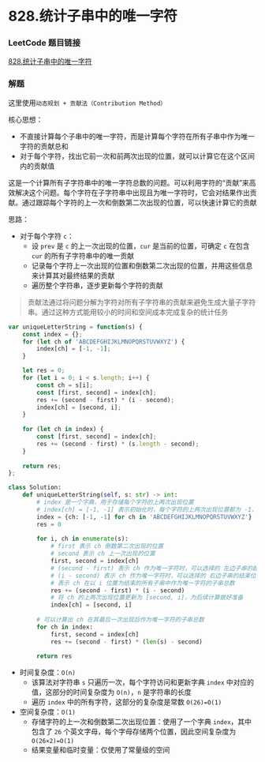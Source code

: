 # 828.统计子串中的唯一字符

### LeetCode 题目链接

[828.统计子串中的唯一字符](https://leetcode.cn/problems/count-unique-characters-of-all-substrings-of-a-given-string/)

### 解题

这里使用`动态规划 + 贡献法（Contribution Method）`

核心思想：
- 不直接计算每个子串中的唯一字符，而是计算每个字符在所有子串中作为唯一字符的贡献总和
- 对于每个字符，找出它前一次和前两次出现的位置，就可以计算它在这个区间内的贡献值

这是一个计算所有子字符串中的唯一字符总数的问题。可以利用字符的“贡献”来高效解决这个问题。每个字符在子字符串中出现且为唯一字符时，它会对结果作出贡献。通过跟踪每个字符的上一次和倒数第二次出现的位置，可以快速计算它的贡献

思路：
- 对于每个字符 `c`：
  - 设 `prev` 是 `c` 的上一次出现的位置，`cur` 是当前的位置，可确定 `c` 在包含 `cur` 的所有子字符串中的唯一贡献
  - 记录每个字符上一次出现的位置和倒数第二次出现的位置，并用这些信息来计算其对最终结果的贡献
  - 遍历整个字符串，逐步更新每个字符的贡献

> 贡献法通过将问题分解为字符对所有子字符串的贡献来避免生成大量子字符串。通过这种方式能用较小的时间和空间成本完成复杂的统计任务

```js
var uniqueLetterString = function(s) {
    const index = {};
    for (let ch of 'ABCDEFGHIJKLMNOPQRSTUVWXYZ') {
        index[ch] = [-1, -1];
    }

    let res = 0;
    for (let i = 0; i < s.length; i++) {
        const ch = s[i];
        const [first, second] = index[ch];
        res += (second - first) * (i - second);
        index[ch] = [second, i];
    }
    
    for (let ch in index) {
        const [first, second] = index[ch];
        res += (second - first) * (s.length - second);
    }
    
    return res;
};
```
```python
class Solution:
    def uniqueLetterString(self, s: str) -> int:
        # index 是一个字典，用于存储每个字符的上两次出现位置
        # index[ch] = [-1, -1] 表示初始化时，每个字符的上两次出现位置都为 -1，表示未出现过
        index = {ch: [-1, -1] for ch in 'ABCDEFGHIJKLMNOPQRSTUVWXYZ'}
        res = 0
        
        for i, ch in enumerate(s):
            # first 表示 ch 倒数第二次出现的位置
            # second 表示 ch 上一次出现的位置
            first, second = index[ch]
            # (second - first) 表示 ch 作为唯一字符时，可以选择的 左边子串的起始位置个数，在位置 first + 1 到 second 之间，ch 还未出现，因此这些位置都可以作为起始位置
            # (i - second) 表示 ch 作为唯一字符时，可以选择的 右边子串的结束位置个数，在位置 second + 1 到 i 之间，ch 还未再次出现，因此这些位置都可以作为结束位置
            # 表示 ch 在以 i 位置为结束的所有子串中作为唯一字符的子串总数
            res += (second - first) * (i - second)
            # 将 ch 的上两次出现位置更新为 [second, i]，为后续计算做好准备
            index[ch] = [second, i]
        
        # 可以计算出 ch 在其最后一次出现后作为唯一字符的子串总数
        for ch in index:
            first, second = index[ch]
            res += (second - first) * (len(s) - second)
        
        return res
```
- 时间复杂度：`O(n)`
  - 该算法对字符串 `s` 只遍历一次，每个字符访问和更新字典 `index` 中对应的值，这部分的时间复杂度为 `O(n)`，`n` 是字符串的长度
  - 遍历 `index` 中的所有字符，这部分的复杂度是常数 `O(26)=O(1)`
- 空间复杂度：`O(1)`
  - 存储字符的上一次和倒数第二次出现位置：使用了一个字典 `index`，其中包含了 `26` 个英文字母，每个字母存储两个位置，因此空间复杂度为 `O(26×2)=O(1)`
  - 结果变量和临时变量：仅使用了常量级的空间